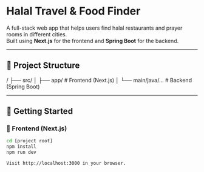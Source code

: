 # Halal Travel & Food Finder

A full-stack web app that helps users find halal restaurants and prayer rooms in different cities.  
Built using **Next.js** for the frontend and **Spring Boot** for the backend.

---

## 🧭 Project Structure

/
├── src/
│   ├── app/              # Frontend (Next.js)
│   └── main/java/...     # Backend (Spring Boot)




---

## 🚀 Getting Started

### 🔹 Frontend (Next.js)

```bash
cd [project root]
npm install
npm run dev

Visit http://localhost:3000 in your browser.
